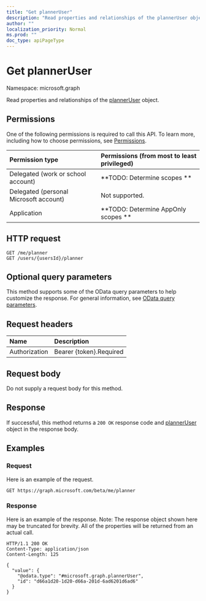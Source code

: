 ```yaml
---
title: "Get plannerUser"
description: "Read properties and relationships of the plannerUser object."
author: ""
localization_priority: Normal
ms.prod: ""
doc_type: apiPageType
---
```


# Get plannerUser

Namespace: microsoft.graph

Read properties and relationships of the [plannerUser](../resources/planneruser.md) object.

## Permissions
One of the following permissions is required to call this API. To learn more, including how to choose permissions, see [Permissions](/concepts/permissions-reference.md).

|Permission type|Permissions (from most to least privileged)|
|:---|:---|
|Delegated (work or school account)|**TODO: Determine scopes **|
|Delegated (personal Microsoft account)|Not supported.|
|Application|**TODO: Determine AppOnly scopes **|

## HTTP request
<!-- {
  "blockType": "ignored"
}
-->
``` http
GET /me/planner
GET /users/{usersId}/planner
```

## Optional query parameters
This method supports some of the OData query parameters to help customize the response. For general information, see [OData query parameters](/graph/query-parameters).

## Request headers
|Name|Description|
|:---|:---|
|Authorization|Bearer {token}.Required|

## Request body
Do not supply a request body for this method.

## Response
If successful, this method returns a `200 OK` response code and [plannerUser](../resources/planneruser.md) object in the response body.

## Examples

### Request
Here is an example of the request.
<!-- {
  "blockType": "request",
  "name": "get_planneruser"
}
-->
``` http
GET https://graph.microsoft.com/beta/me/planner
```

### Response
Here is an example of the response. Note: The response object shown here may be truncated for brevity. All of the properties will be returned from an actual call.
<!-- {
  "blockType": "response",
  "truncated": true,
  "@odata.type": "microsoft.graph.plannerUser"
}
-->
``` http
HTTP/1.1 200 OK
Content-Type: application/json
Content-Length: 125

{
  "value": {
    "@odata.type": "#microsoft.graph.plannerUser",
    "id": "d66a1d20-1d20-d66a-201d-6ad6201d6ad6"
  }
}
```

